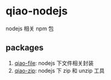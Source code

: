 # qiao-nodejs

nodejs 相关 npm 包

## packages

1. [qiao-file](packages/qiao-file/README.md): nodejs 下文件相关封装
2. [qiao-zip](packages/qiao-zip/README.md): nodejs 下 zip 和 unzip 工具
